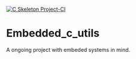 [![C Skeleton Project-CI](https://github.com/salvadorz/embedded_c_utils/actions/workflows/cmake.yml/badge.svg?branch=develop)](https://github.com/salvadorz/embedded_c_utils/actions/workflows/cmake.yml)
# Embedded_c_utils
A ongoing project with embeded systems in mind.
